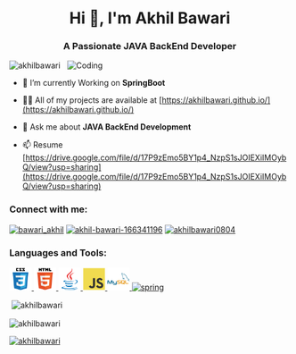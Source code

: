 <h1 align="center">Hi 👋, I'm Akhil Bawari</h1>
<h3 align="center">A Passionate JAVA BackEnd Developer</h3>
<img align="right" alt="Coding" width="400" src="https://camo.githubusercontent.com/e20822b4282c07ffd010cd05f855a6561d3b62358ca9e607e4901288dd748fcb/68747470733a2f2f63646e2e6472696262626c652e636f6d2f75736572732f323133313939332f73637265656e73686f74732f343934383733362f74686f75676874776f726b732d6769665f6472696262626c652e676966">

<p align="left"> <img src="https://komarev.com/ghpvc/?username=akhilbawari&label=Profile%20views&color=0e75b6&style=flat" alt="akhilbawari" /></p>


- 🌱 I’m currently Working on **SpringBoot**

- 👨‍💻 All of my projects are available at [https://akhilbawari.github.io/](https://akhilbawari.github.io/)

- 💬 Ask me about **JAVA BackEnd Development**

- 📫 Resume [https://drive.google.com/file/d/17P9zEmo5BY1p4_NzpS1sJOIEXiIMOybQ/view?usp=sharing](https://drive.google.com/file/d/17P9zEmo5BY1p4_NzpS1sJOIEXiIMOybQ/view?usp=sharing)


<h3 align="left">Connect with me:</h3>
<p align="left">
<a href="https://twitter.com/bawari_akhil" target="blank"><img align="center" src="https://raw.githubusercontent.com/rahuldkjain/github-profile-readme-generator/master/src/images/icons/Social/twitter.svg" alt="bawari_akhil" height="30" width="40" /></a>
<a href="https://linkedin.com/in/akhil-bawari-166341196" target="blank"><img align="center" src="https://raw.githubusercontent.com/rahuldkjain/github-profile-readme-generator/master/src/images/icons/Social/linked-in-alt.svg" alt="akhil-bawari-166341196" height="30" width="40" /></a>
<a href="https://www.hackerrank.com/akhilbawari0804" target="blank"><img align="center" src="https://raw.githubusercontent.com/rahuldkjain/github-profile-readme-generator/master/src/images/icons/Social/hackerrank.svg" alt="akhilbawari0804" height="30" width="40" /></a>
</p>

<h3 align="left">Languages and Tools:</h3>
<p align="left"> <a href="https://www.w3schools.com/css/" target="_blank" rel="noreferrer"> <img src="https://raw.githubusercontent.com/devicons/devicon/master/icons/css3/css3-original-wordmark.svg" alt="css3" width="40" height="40"/> </a> <a href="https://www.w3.org/html/" target="_blank" rel="noreferrer"> <img src="https://raw.githubusercontent.com/devicons/devicon/master/icons/html5/html5-original-wordmark.svg" alt="html5" width="40" height="40"/> </a> <a href="https://www.java.com" target="_blank" rel="noreferrer"> <img src="https://raw.githubusercontent.com/devicons/devicon/master/icons/java/java-original.svg" alt="java" width="40" height="40"/> </a> <a href="https://developer.mozilla.org/en-US/docs/Web/JavaScript" target="_blank" rel="noreferrer"> <img src="https://raw.githubusercontent.com/devicons/devicon/master/icons/javascript/javascript-original.svg" alt="javascript" width="40" height="40"/> </a> <a href="https://www.mysql.com/" target="_blank" rel="noreferrer"> <img src="https://raw.githubusercontent.com/devicons/devicon/master/icons/mysql/mysql-original-wordmark.svg" alt="mysql" width="40" height="40"/> </a> <a href="https://spring.io/" target="_blank" rel="noreferrer"> <img src="https://www.vectorlogo.zone/logos/springio/springio-icon.svg" alt="spring" width="40" height="40"/> </a> </p>



<p>&nbsp;<img align="center" src="https://github-readme-stats.vercel.app/api?username=akhilbawari&show_icons=true&locale=en" alt="akhilbawari" /></p>

<p><img align="center" src="https://github-readme-streak-stats.herokuapp.com/?user=akhilbawari&" alt="akhilbawari" /></p>

<p align="left"> <a href="https://github.com/ryo-ma/github-profile-trophy"><img src="https://github-profile-trophy.vercel.app/?username=akhilbawari" alt="akhilbawari" /></a> </p>

